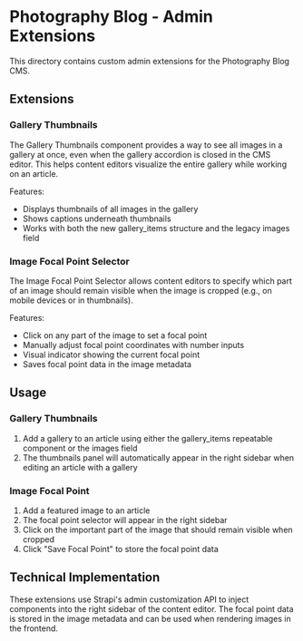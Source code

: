 # Photography Blog - Admin Extensions

This directory contains custom admin extensions for the Photography Blog CMS.

## Extensions

### Gallery Thumbnails
The Gallery Thumbnails component provides a way to see all images in a gallery at once, even when the gallery accordion is closed in the CMS editor. This helps content editors visualize the entire gallery while working on an article.

Features:
- Displays thumbnails of all images in the gallery
- Shows captions underneath thumbnails
- Works with both the new gallery_items structure and the legacy images field

### Image Focal Point Selector
The Image Focal Point Selector allows content editors to specify which part of an image should remain visible when the image is cropped (e.g., on mobile devices or in thumbnails).

Features:
- Click on any part of the image to set a focal point
- Manually adjust focal point coordinates with number inputs
- Visual indicator showing the current focal point
- Saves focal point data in the image metadata

## Usage

### Gallery Thumbnails
1. Add a gallery to an article using either the gallery_items repeatable component or the images field
2. The thumbnails panel will automatically appear in the right sidebar when editing an article with a gallery

### Image Focal Point
1. Add a featured image to an article
2. The focal point selector will appear in the right sidebar
3. Click on the important part of the image that should remain visible when cropped
4. Click "Save Focal Point" to store the focal point data

## Technical Implementation
These extensions use Strapi's admin customization API to inject components into the right sidebar of the content editor. The focal point data is stored in the image metadata and can be used when rendering images in the frontend. 